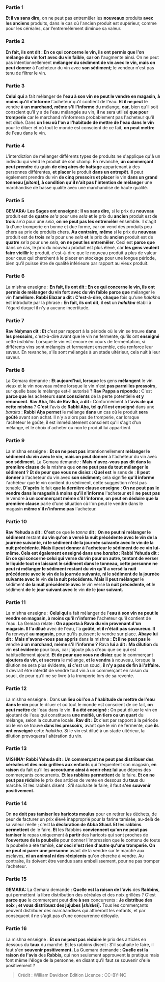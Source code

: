 
### Partie 1
<b>Et il va sans dire,</b> on ne peut pas entremêler les <b>nouveaux</b> produits <b>avec les anciens</b> produits, dans le cas où l'ancien produit est supérieur, comme pour les céréales, car l'entremêlement diminue sa valeur.

### Partie 2
<b>En fait, ils ont dit : En ce qui concerne le vin, ils ont permis que l'on mélange du vin fort</b> <b>avec du vin faible</b>, <b>car on</b> l'augmente ainsi. On ne peut pas</b> intentionnellement <b>mélanger du sédiment de vin avec le vin, mais on peut donner</b> à l'acheteur du vin avec <b>son sédiment;</b> le vendeur n'est pas tenu de filtrer le vin.

### Partie 3
<b>Celui qui</b> a fait mélanger de l'<b>eau à son vin ne peut le vendre en magasin, à moins qu'il n'informe</b> l'acheteur qu'il contient de l'eau. <b>Et il ne peut</b> le vendre <b>à un marchand, même s'il l'informe</b> du mélange, <b>car,</b> bien qu'il soit conscient qu'il y a de l'eau mélangée au vin, <b>il</b> ne sera utilisé <b>que pour tromperie</b> car le marchand n'informera probablement pas l'acheteur qu'il est dilué. Dans <b>un lieu où l'on a l'habitude de mettre de l'eau dans le vin</b> pour le diluer et où tout le monde est conscient de ce fait, <b>on peut mettre</b> de l'eau dans le vin.

### Partie 4
L'interdiction de mélanger différents types de produits ne s'applique qu'à un individu qui vend le produit de son champ. En revanche, <b>un commerçant peut prendre</b> du grain <b>de cinq aires de battage</b> appartenant à des personnes différentes, <b>et placer</b> le produit <b>dans un entrepôt.</b> Il peut également prendre du vin <b>de cinq pressoirs et placer</b> le vin <b>dans un grand tonneau [<i>pitom</i>], à condition qu'il n'ait pas l'intention de mélanger</b> une marchandise de basse qualité avec une marchandise de haute qualité.

### Partie 5
<strong>GEMARA:</strong> <b>Les Sages ont enseigné : Il va sans dire,</b> si le prix du <b>nouveau</b> produit est de <b>quatre</b> <i>se'a</i> pour une <i>sela</i> <b>et</b> le prix du <b>ancien</b> produit est de <b>trois</b> <i>se'a</i> pour une <i>sela</i>, <b>on ne peut pas les entremêler</b> ensemble. Il s'agit là d'une tromperie en bonne et due forme, car on vend des produits peu chers au prix de produits chers. <b>Au contraire, même</b> si le prix du <b>nouveau</b> produit est de <b>trois</b> <i>se'a</i> pour une <i>sela</i> <b>et</b> le prix du <b>ancien</b> produit est de <b>quatre</b> <i>se'a</i> pour une <i>sela</i>, <b>on ne peut les entremêler</b>. Ceci est <b>parce que</b> dans ce cas, le prix du nouveau produit est plus élevé, car <b>les gens veulent faire vieillir</b> le produit, c'est-à-dire que le nouveau produit a plus de valeur pour ceux qui cherchent à le placer en stockage pour une longue période, bien qu'il puisse être de qualité inférieure par rapport au vieux produit.

### Partie 6
La mishna enseigne : <b>En fait, ils ont dit : En ce qui concerne le vin, ils ont permis de mélanger du vin fort</b> <b>avec du vin faible</b> <b>parce que</b> mélanger le vin <b>l'améliore. Rabbi Elazar a dit : C'est-à-dire, chaque</b> fois qu'une <i>halakha</i> est introduite par la phrase : <b>En fait, ils ont dit,</b> il <b>est</b> un <b><i>halakha</i></b> établi à l'égard duquel il n'y a aucune incertitude.

### Partie 7
<b>Rav Naḥman dit : Et</b> c'est par rapport à la période où le vin se trouve <b>dans les pressoirs,</b> c'est-à-dire avant que le vin ne fermente, qu'ils ont <b>enseigné</b> cette <i>halakha</i>. Lorsque le vin est encore en cours de fermentation, si différents vins sont mélangés et fermentent ensemble, cela renforce leur saveur. En revanche, s'ils sont mélangés à un stade ultérieur, cela nuit à leur saveur.

### Partie 8
La Gemara demande : <b>Et aujourd'hui, lorsque</b> les gens <b>mélangent</b> le vin vieux et le vin nouveau même lorsque le vin n'est <b>pas parmi les pressoirs,</b> sur quelle base le mélange est-il autorisé ? <b>Rav Pappa a répondu :</b> C'est <b>parce que</b> les acheteurs <b>sont conscients</b> de la perte potentielle <b>et y renoncent</b>. <b>Rav Aḥa, fils de Rav Ika, a dit :</b> Conformément à <b>l'avis de qui</b> <b>cette mishna</b> ? <b>C'est</b> l'avis de <b>Rabbi Aḥa, tel qu'il est enseigné</b> dans une <i>baraita</i> : <b>Rabbi Aḥa permet</b> le mélange <b>dans</b> un cas où le produit <b>sera goûté</b> avant son achat. Il n'y a alors pas de tromperie, car lorsque l'acheteur le goûte, il est immédiatement conscient qu'il s'agit d'un mélange, et le choix d'acheter ou non le produit lui appartient.

### Partie 9
La mishna enseigne : <b>Et on ne peut pas</b> intentionnellement <b>mélanger le sédiment du vin avec le vin, mais on peut donner</b> à l'acheteur du vin avec <b>son sédiment.</b> La Gemara demande : <b>Mais n'avez-vous pas dit dans la première clause</b> de la mishna que <b>on ne peut pas du tout mélanger le sédiment ? Et de peur que vous ne disiez : Quel est</b> le sens de : <b>Il peut donner</b> à l'acheteur du vin avec <b>son sédiment;</b> cela signifie <b>qu'il informe</b> l'acheteur que le vin contient du sédiment, cette suggestion n'est pas tenable. <b>D'après</b> le fait <b>que la dernière clause enseigne : On ne peut pas le vendre dans le magasin à moins qu'il n'informe</b> l'acheteur <b>et</b> il <b>ne peut pas</b> le vendre <b>à un commerçant même s'il l'informe, on peut en déduire que la première clause</b> parle d'une situation où l'on peut le vendre dans le magasin <b>même s'il n'informe pas</b> l'acheteur.

### Partie 10
<b>Rav Yehuda a dit : C'est</b> ce que le <i>tanna</i> <b>dit : On ne peut ni mélanger le sédiment</b> restant <b>du vin qu'on a versé <b>la nuit précédente avec</b> le vin <b>de</b> la <b>journée suivante, ni</b> le sédiment <b>de</b> la <b>journée suivante avec</b> le vin <b>de la nuit précédente. Mais il peut donner</b> à l'acheteur le <b>sédiment de</b> ce vin <b>lui-même. Cela est également enseigné</b> dans une <i>baraita</i> : <b>Rabbi Yehuda dit : </b> En ce qui concerne <b>celui qui verse du vin pour un autre,</b> tentant de verser le liquide tout en laissant le sédiment dans le tonneau, cette personne <b>ne peut ni mélanger</b> le sédiment restant <b>du vin qu'il a versé <b>la nuit précédente avec</b> le vin <b>de</b> la journée suivante, ni</b> le sédiment <b>de</b> la journée suivante avec</b> le vin <b>de la nuit précédente. Mais il peut mélanger</b> le sédiment <b>de la nuit précédente avec</b> le vin versé <b>la nuit précédente, et</b> le sédiment <b>de</b> le <b>jour suivant avec</b> le vin <b>de</b> le <b>jour suivant.</b>

### Partie 11
La mishna enseigne : <b>Celui qui</b> a fait mélanger de l'<b>eau à son vin ne peut le vendre en magasin, à moins qu'il n'informe</b> l'acheteur qu'il contient de l'eau. La Gemara relate : <b>On apporta à Rava du vin provenant d'un magasin. Il l'a dilué</b> avec de l'eau, l'a <b>goûté, et il n'était pas savoureux. Il l'a</b> renvoyé <b>au magasin,</b> pour qu'ils puissent le vendre sur place. <b>Abaye lui dit : Mais n'avons-nous pas appris</b> dans la mishna : <b>Et il ne peut pas</b> le vendre <b>à un marchand, même s'il l'informe ?</b> Rava <b>lui a dit : Ma dilution</b> du vin <b>est évidente</b> pour tous, car j'ajoute plus d'eau que ce qui est habituellement ajouté. <b>Et de peur que vous ne disiez</b> que le commerçant <b>ajoutera du vin, et sucrera</b> le mélange, <b>et le vendra</b> à nouveau, lorsque la dilution ne sera plus évidente, <b>si</b> c'est un souci, <b>il n'y a pas de fin à l'affaire.</b> Il devrait être interdit de vendre tout vin à un commerçant en raison du souci, de peur qu'il ne se livre à la tromperie lors de sa revente.

### Partie 12
La mishna enseigne : Dans <b>un lieu où l'on a l'habitude de mettre de l'eau dans le vin</b> pour le diluer et où tout le monde est conscient de ce fait, <b>on peut mettre</b> de l'eau dans le vin. <b>Il a été enseigné :</b> On peut diluer le vin en ajoutant de l'eau qui constituera <b>une moitié, un tiers ou un quart</b> du mélange, selon la coutume locale. <b>Rav dit : Et</b> c'est par rapport à la période où le vin se trouve <b>dans les pressoirs,</b> avant que le vin ne fermente, que <b>ils ont enseigné</b> cette <i>halakha</i>. Si le vin est dilué à un stade ultérieur, la dilution provoquera l'altération du vin.

### Partie 13
<strong>MISHNA:</strong> <b>Rabbi Yehuda dit : Un commerçant ne peut pas distribuer des céréales et des noix grillées aux enfants</b> qui fréquentent son magasin, <b>en raison</b> du fait qu'il</b> les <b>accoutume ainsi à venir chez lui</b> aux dépens des commerçants concurrents. <b>Et les rabbins permettent</b> de le faire. <b>Et on ne peut pas réduire</b> le prix des articles de vente en dessous du <b>taux</b> du marché. Et les rabbins disent :</b> S'il souhaite le faire, il faut <b>s'en souvenir positivement.</b>

### Partie 14
On <b>ne doit pas tamiser les haricots moulus</b> pour en retirer les déchets, de peur de facturer un prix élevé inapproprié pour la farine tamisée, au-delà de sa valeur réelle ; c'est <b>la déclaration de Abba Shaul. Et les rabbins permettent</b> de le faire. <b>Et</b> les Rabbins <b>conviennent qu'on ne peut pas tamiser</b> le repas uniquement <b>à partir</b> des haricots qui sont proches de <b>l'ouverture de la poubelle</b> pour donner l'impression que le contenu de toute la poubelle a été tamisé, <b>car ceci n'est rien d'autre qu'une tromperie. On ne peut ni parer une personne</b> avant de la vendre sur le marché aux esclaves, <b>ni un animal ni des récipients</b> qu'on cherche à vendre. Au contraire, ils doivent être vendus sans embellissement, pour ne pas tromper l'acheteur.

### Partie 15
<strong>GEMARA:</strong> La Gemara demande : <b>Quelle est la raison de l'avis</b> des <b>Rabbins,</b> qui permettent la libre distribution des céréales et des noix grillées ? C'est <b>parce que</b> le commerçant peut <b>dire à ses</b> concurrents : <b>Je distribue des noix ; et vous distribuez des jujubes [<i>shiskei</i>].</b> Tous les commerçants peuvent distribuer des marchandises qui attireront les enfants, et par conséquent il ne s'agit pas d'une concurrence déloyale.

### Partie 16
La mishna enseigne : <b>Et on ne peut pas réduire</b> le prix des articles en dessous du <b>taux</b> du marché. Et les rabbins disent :</b> S'il souhaite le faire, il faut s'en <b>souvenir positivement.</b> La Guemara demande : <b>Quelle est la raison de l'avis</b> des <b>Rabbis,</b> qui non seulement approuvent la pratique mais font même l'éloge de la personne, en disant qu'il faut se souvenir d'elle positivement ?

>Crédit : William Davidson Edition
>Licence : CC-BY-NC
